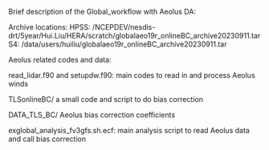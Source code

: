 Brief description of the Global_workflow with Aeolus DA:

Archive locations:
HPSS:  /NCEPDEV/nesdis-drt/5year/Hui.Liu/HERA/scratch/globalaeo19r_onlineBC_archive20230911.tar
S4: /data/users/huiliu/globalaeo19r_onlineBC_archive20230911.tar


Aeolus related codes and data:

read_lidar.f90 and setupdw.f90:
  main codes to read in and process Aeolus winds

TLSonlineBC/
  a small code and script to do bias correction

DATA_TLS_BC/
  Aeolus bias correction coefficients

exglobal_analysis_fv3gfs.sh.ecf:
  main analysis script to read Aeolus data and call bias correction
